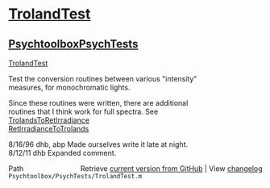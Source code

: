 # [TrolandTest](TrolandTest)
## [Psychtoolbox](Psychtoolbox)[PsychTests](PsychTests)

[TrolandTest](TrolandTest)  
  
Test the conversion routines between various "intensity"  
measures, for monochromatic lights.  
  
Since these routines were written, there are additional  
routines that I think work for full spectra.  See  
  [TrolandsToRetIrradiance](TrolandsToRetIrradiance)  
  [RetIrradianceToTrolands](RetIrradianceToTrolands)  
  
8/16/96  dhb, abp  Made ourselves write it late at night.  
8/12/11  dhb       Expanded comment.  




<div class="code_header" style="text-align:right;">
  <span style="float:left;">Path&nbsp;&nbsp;</span> <span class="counter">Retrieve <a href=
  "https://raw.github.com/Psychtoolbox-3/Psychtoolbox-3/beta/Psychtoolbox/PsychTests/TrolandTest.m">current version from GitHub</a> | View <a href=
  "https://github.com/Psychtoolbox-3/Psychtoolbox-3/commits/beta/Psychtoolbox/PsychTests/TrolandTest.m">changelog</a></span>
</div>
<div class="code">
  <code>Psychtoolbox/PsychTests/TrolandTest.m</code>
</div>

